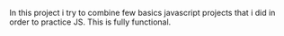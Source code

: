 In this project i try to combine few basics javascript projects that i did in order to practice JS.
This is fully functional.
